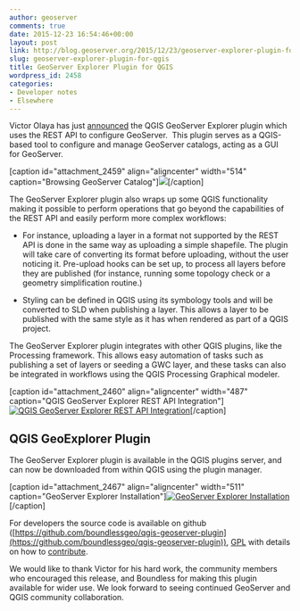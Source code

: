 ```yaml
---
author: geoserver
comments: true
date: 2015-12-23 16:54:46+00:00
layout: post
link: http://blog.geoserver.org/2015/12/23/geoserver-explorer-plugin-for-qgis/
slug: geoserver-explorer-plugin-for-qgis
title: GeoServer Explorer Plugin for QGIS
wordpress_id: 2458
categories:
- Developer notes
- Elsewhere
---
```


Victor Olaya has just [announced](http://boundlessgeo.com/2015/12/announcing-the-new-geoserver-qgis-plugin/) the QGIS GeoServer Explorer plugin which uses the REST API to configure GeoServer.  This plugin serves as a QGIS-based tool to configure and manage GeoServer catalogs, acting as a GUI for GeoServer.

[caption id="attachment_2459" align="aligncenter" width="514" caption="Browsing GeoServer Catalog"][![](http://geoserver.wpengine.com/wp-content/uploads/2015/12/qgis_plugin_screensnap1.png)](http://blog.geoserver.org/2015/12/23/geoserver-explorer-plugin-for-qgis/qgis_plugin_screensnap/)[/caption]

The GeoServer Explorer plugin also wraps up some QGIS functionality making it possible to perform operations that go beyond the capabilities of the REST API and easily perform more complex workflows:



	
  * For instance, uploading a layer in a format not supported by the REST API is done in the same way as uploading a simple shapefile. The plugin will take care of converting its format before uploading, without the user noticing it. Pre-upload hooks can be set up, to process all layers before they are published (for instance, running some topology check or a geometry simplification routine.)

	
  * Styling can be defined in QGIS using its symbology tools and will be converted to SLD when publishing a layer. This allows a layer to be published with the same style as it has when rendered as part of a QGIS project.


The GeoServer Explorer plugin integrates with other QGIS plugins, like the Processing framework. This allows easy automation of tasks such as publishing a set of layers or seeding a GWC layer, and these tasks can also be integrated in workflows using the QGIS Processing Graphical modeler.

[caption id="attachment_2460" align="aligncenter" width="487" caption="QGIS GeoServer Explorer REST API Integration"][![QGIS GeoServer Explorer REST API Integration](http://geoserver.wpengine.com/wp-content/uploads/2015/12/qgis_plugin_diagram1.png)](http://blog.geoserver.org/2015/12/23/geoserver-explorer-plugin-for-qgis/qgis_plugin_diagram/)[/caption]


## QGIS GeoExplorer Plugin


The GeoServer Explorer plugin is available in the QGIS plugins server, and can now be downloaded from within QGIS using the plugin manager.

[caption id="attachment_2467" align="aligncenter" width="511" caption="GeoServer Explorer Installation"][![GeoServer Explorer Installation](http://geoserver.wpengine.com/wp-content/uploads/2015/12/qgis_plugin_install1.png)](http://blog.geoserver.org/2015/12/23/geoserver-explorer-plugin-for-qgis/qgis_plugin_install/)[/caption]

For developers the source code is available on github ([https://github.com/boundlessgeo/qgis-geoserver-plugin](https://github.com/boundlessgeo/qgis-geoserver-plugin)), [GPL](https://github.com/boundlessgeo/qgis-geoserver-plugin/blob/master/LICENSE.txt) with details on how to [contribute](https://github.com/boundlessgeo/qgis-geoserver-plugin/blob/master/CONTRIBUTING.rst).

We would like to thank Victor for his hard work, the community members who encouraged this release, and Boundless for making this plugin available for wider use. We look forward to seeing continued GeoServer and QGIS community collaboration.
